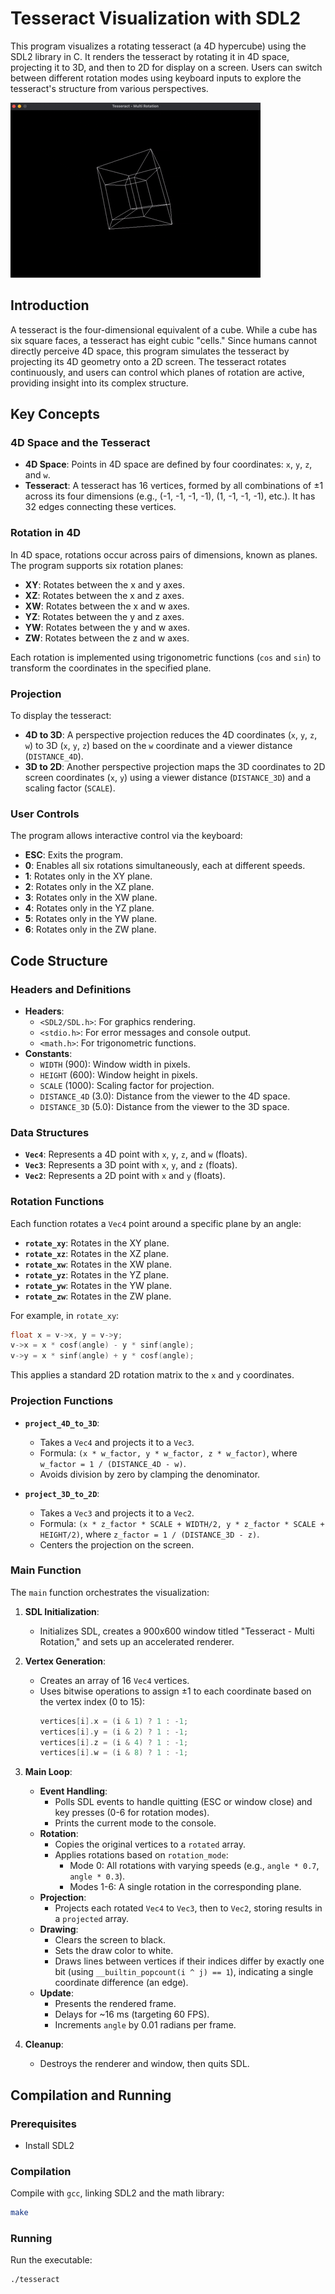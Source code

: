 # Tesseract Visualization with SDL2

This program visualizes a rotating tesseract (a 4D hypercube) using the SDL2 library in C. It renders the tesseract by rotating it in 4D space, projecting it to 3D, and then to 2D for display on a screen. Users can switch between different rotation modes using keyboard inputs to explore the tesseract's structure from various perspectives.

![Demo](../assets/tesseract.gif)

## Introduction

A tesseract is the four-dimensional equivalent of a cube. While a cube has six square faces, a tesseract has eight cubic "cells." Since humans cannot directly perceive 4D space, this program simulates the tesseract by projecting its 4D geometry onto a 2D screen. The tesseract rotates continuously, and users can control which planes of rotation are active, providing insight into its complex structure.

## Key Concepts

### 4D Space and the Tesseract

- **4D Space**: Points in 4D space are defined by four coordinates: `x`, `y`, `z`, and `w`.
- **Tesseract**: A tesseract has 16 vertices, formed by all combinations of ±1 across its four dimensions (e.g., (-1, -1, -1, -1), (1, -1, -1, -1), etc.). It has 32 edges connecting these vertices.

### Rotation in 4D

In 4D space, rotations occur across pairs of dimensions, known as planes. The program supports six rotation planes:
- **XY**: Rotates between the x and y axes.
- **XZ**: Rotates between the x and z axes.
- **XW**: Rotates between the x and w axes.
- **YZ**: Rotates between the y and z axes.
- **YW**: Rotates between the y and w axes.
- **ZW**: Rotates between the z and w axes.

Each rotation is implemented using trigonometric functions (`cos` and `sin`) to transform the coordinates in the specified plane.

### Projection

To display the tesseract:
- **4D to 3D**: A perspective projection reduces the 4D coordinates (`x`, `y`, `z`, `w`) to 3D (`x`, `y`, `z`) based on the `w` coordinate and a viewer distance (`DISTANCE_4D`).
- **3D to 2D**: Another perspective projection maps the 3D coordinates to 2D screen coordinates (`x`, `y`) using a viewer distance (`DISTANCE_3D`) and a scaling factor (`SCALE`).

### User Controls

The program allows interactive control via the keyboard:
- **ESC**: Exits the program.
- **0**: Enables all six rotations simultaneously, each at different speeds.
- **1**: Rotates only in the XY plane.
- **2**: Rotates only in the XZ plane.
- **3**: Rotates only in the XW plane.
- **4**: Rotates only in the YZ plane.
- **5**: Rotates only in the YW plane.
- **6**: Rotates only in the ZW plane.

## Code Structure

### Headers and Definitions

- **Headers**: 
  - `<SDL2/SDL.h>`: For graphics rendering.
  - `<stdio.h>`: For error messages and console output.
  - `<math.h>`: For trigonometric functions.
- **Constants**:
  - `WIDTH` (900): Window width in pixels.
  - `HEIGHT` (600): Window height in pixels.
  - `SCALE` (1000): Scaling factor for projection.
  - `DISTANCE_4D` (3.0): Distance from the viewer to the 4D space.
  - `DISTANCE_3D` (5.0): Distance from the viewer to the 3D space.

### Data Structures

- **`Vec4`**: Represents a 4D point with `x`, `y`, `z`, and `w` (floats).
- **`Vec3`**: Represents a 3D point with `x`, `y`, and `z` (floats).
- **`Vec2`**: Represents a 2D point with `x` and `y` (floats).

### Rotation Functions

Each function rotates a `Vec4` point around a specific plane by an angle:
- **`rotate_xy`**: Rotates in the XY plane.
- **`rotate_xz`**: Rotates in the XZ plane.
- **`rotate_xw`**: Rotates in the XW plane.
- **`rotate_yz`**: Rotates in the YZ plane.
- **`rotate_yw`**: Rotates in the YW plane.
- **`rotate_zw`**: Rotates in the ZW plane.

For example, in `rotate_xy`:
```c
float x = v->x, y = v->y;
v->x = x * cosf(angle) - y * sinf(angle);
v->y = x * sinf(angle) + y * cosf(angle);
```
This applies a standard 2D rotation matrix to the `x` and `y` coordinates.

### Projection Functions

- **`project_4D_to_3D`**:
  - Takes a `Vec4` and projects it to a `Vec3`.
  - Formula: `(x * w_factor, y * w_factor, z * w_factor)`, where `w_factor = 1 / (DISTANCE_4D - w)`.
  - Avoids division by zero by clamping the denominator.

- **`project_3D_to_2D`**:
  - Takes a `Vec3` and projects it to a `Vec2`.
  - Formula: `(x * z_factor * SCALE + WIDTH/2, y * z_factor * SCALE + HEIGHT/2)`, where `z_factor = 1 / (DISTANCE_3D - z)`.
  - Centers the projection on the screen.

### Main Function

The `main` function orchestrates the visualization:

1. **SDL Initialization**:
   - Initializes SDL, creates a 900x600 window titled "Tesseract - Multi Rotation," and sets up an accelerated renderer.

2. **Vertex Generation**:
   - Creates an array of 16 `Vec4` vertices.
   - Uses bitwise operations to assign ±1 to each coordinate based on the vertex index (0 to 15):
     ```c
     vertices[i].x = (i & 1) ? 1 : -1;
     vertices[i].y = (i & 2) ? 1 : -1;
     vertices[i].z = (i & 4) ? 1 : -1;
     vertices[i].w = (i & 8) ? 1 : -1;
     ```

3. **Main Loop**:
   - **Event Handling**:
     - Polls SDL events to handle quitting (ESC or window close) and key presses (0-6 for rotation modes).
     - Prints the current mode to the console.
   - **Rotation**:
     - Copies the original vertices to a `rotated` array.
     - Applies rotations based on `rotation_mode`:
       - Mode 0: All rotations with varying speeds (e.g., `angle * 0.7`, `angle * 0.3`).
       - Modes 1-6: A single rotation in the corresponding plane.
   - **Projection**:
     - Projects each rotated `Vec4` to `Vec3`, then to `Vec2`, storing results in a `projected` array.
   - **Drawing**:
     - Clears the screen to black.
     - Sets the draw color to white.
     - Draws lines between vertices if their indices differ by exactly one bit (using `__builtin_popcount(i ^ j) == 1`), indicating a single coordinate difference (an edge).
   - **Update**:
     - Presents the rendered frame.
     - Delays for ~16 ms (targeting 60 FPS).
     - Increments `angle` by 0.01 radians per frame.

4. **Cleanup**:
   - Destroys the renderer and window, then quits SDL.

## Compilation and Running

### Prerequisites
- Install SDL2

### Compilation
Compile with `gcc`, linking SDL2 and the math library:
```bash
make
```

### Running
Run the executable:
```bash
./tesseract
```
